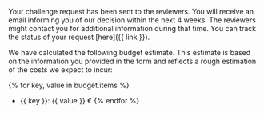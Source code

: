 Your challenge request has been sent to the reviewers. You will receive an email informing you of our decision within the next 4 weeks.
The reviewers might contact you for additional information during that time. You can track the status of your request [here]({{ link }}).

We have calculated the following budget estimate. This estimate is based on the information you provided in the form and reflects a rough estimation of the costs we expect to incur:

{% for key, value in budget.items %}
- {{ key }}: {{ value }} €
{% endfor %}
